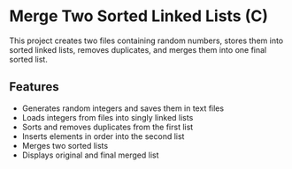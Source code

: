 
# Merge Two Sorted Linked Lists (C)

This project creates two files containing random numbers, stores them into sorted linked lists, removes duplicates, and merges them into one final sorted list.

## Features

- Generates random integers and saves them in text files
- Loads integers from files into singly linked lists
- Sorts and removes duplicates from the first list
- Inserts elements in order into the second list
- Merges two sorted lists
- Displays original and final merged list
